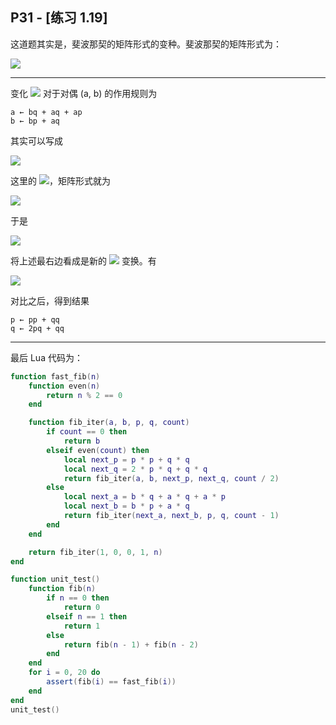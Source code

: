 ## P31 - [练习 1.19]

这道题其实是，斐波那契的矩阵形式的变种。斐波那契的矩阵形式为：

<img src="http://latex.codecogs.com/svg.latex?{\left[ \begin{array}{cc}1 & 1 \\1 & 0 \\\end{array} \right ]^{n}} = {\left[ \begin{array}{cc}F_{n+1} & F_{n} \\F_{n} &  F_{n-1}\\\end{array} \right ]} = {\left[ \begin{array}{cc}F_{n-1} + F_{n} & F_{n} \\F_{n} &  F_{n-1}\\\end{array} \right ]}" />

------

变化 <img src="http://latex.codecogs.com/svg.latex?T_{pq}" /> 对于对偶 (a, b) 的作用规则为

```
a ← bq + aq + ap
b ← bp + aq
```

其实可以写成

<img src="http://latex.codecogs.com/svg.latex?\left[ \begin{array}{cc}a' \\b' \end{array} \right ] = \left[ \begin{array}{cc}p + q & q \\q & p \\\end{array} \right ]\left[ \begin{array}{cc}a \\b \end{array} \right ]=\left[ \begin{array}{cc}bq + aq + ap \\bp + aq \end{array} \right ]" />

这里的 <img src="http://latex.codecogs.com/svg.latex?T_{pq}" />，矩阵形式就为

<img src="http://latex.codecogs.com/svg.latex?T_{pq}=\left[ \begin{array}{cc}p + q & q \\q & p \\\end{array} \right ]" />

于是

<img src="http://latex.codecogs.com/svg.latex?T_{pq}^{2}=\left[ \begin{array}{cc}p + q & q \\q & p \\\end{array} \right ]^{2} = \left[ \begin{array}{cc}(p+q)^{2}+q^{2} & 2pq + q^{2} \\2pq + q^{2} & p^{2} + q^{2} \\\end{array} \right ]=\left[ \begin{array}{cc}(p^{2} + q^{2})+(2pq + q^{2}) & 2pq + q^{2} \\2pq + q^{2} & p^{2} + q^{2} \\\end{array} \right ]" />

将上述最右边看成是新的 <img src="http://latex.codecogs.com/svg.latex?T_{p'q'}"/> 变换。有

<img src="http://latex.codecogs.com/svg.latex?T_{p'q'}=\left[ \begin{array}{cc}p' + q' & q' \\q' & p' \\\end{array} \right ]=T_{pq}^{2}=\left[ \begin{array}{cc}(p^{2} + q^{2})+(2pq + q^{2}) & 2pq + q^{2} \\2pq + q^{2} & p^{2} + q^{2} \\\end{array} \right ]"/>

对比之后，得到结果

```
p ← pp + qq
q ← 2pq + qq
```

------

最后 Lua 代码为：

``` Lua
function fast_fib(n)
    function even(n)
        return n % 2 == 0
    end

    function fib_iter(a, b, p, q, count)
        if count == 0 then 
            return b 
        elseif even(count) then 
            local next_p = p * p + q * q
            local next_q = 2 * p * q + q * q
            return fib_iter(a, b, next_p, next_q, count / 2)
        else
            local next_a = b * q + a * q + a * p
            local next_b = b * p + a * q
            return fib_iter(next_a, next_b, p, q, count - 1) 
        end 
    end

    return fib_iter(1, 0, 0, 1, n)
end

function unit_test()
    function fib(n)
        if n == 0 then 
            return 0 
        elseif n == 1 then 
            return 1
        else 
            return fib(n - 1) + fib(n - 2)
        end
    end
    for i = 0, 20 do 
        assert(fib(i) == fast_fib(i))
    end
end 
unit_test()
```
